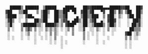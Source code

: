        █████▒ ██████  ▒█████   ▄████▄   ██▓▓█████▄▄▄█████▓▓██   ██▓
     ▓██   ▒▒██    ▒ ▒██▒  ██▒▒██▀ ▀█  ▓██▒▓█   ▀▓  ██▒ ▓▒ ▒██  ██▒
     ▒████ ░░ ▓██▄   ▒██░  ██▒▒▓█    ▄ ▒██▒▒███  ▒ ▓██░ ▒░  ▒██ ██░
     ░▓█▒  ░  ▒   ██▒▒██   ██░▒▓▓▄ ▄██▒░██░▒▓█  ▄░ ▓██▓ ░   ░ ▐██▓░
     ░▒█░   ▒██████▒▒░ ████▓▒░▒ ▓███▀ ░░██░░▒████▒ ▒██▒ ░   ░ ██▒▓░
      ▒ ░   ▒ ▒▓▒ ▒ ░░ ▒░▒░▒░ ░ ░▒ ▒  ░░▓  ░░ ▒░ ░ ▒ ░░      ██▒▒▒ 
      ░     ░ ░▒  ░ ░  ░ ▒ ▒░   ░  ▒    ▒ ░ ░ ░  ░   ░     ▓██ ░▒░ 
      ░ ░   ░  ░  ░  ░ ░ ░ ▒  ░         ▒ ░   ░    ░       ▒ ▒ ░░  
                  ░      ░ ░  ░ ░       ░     ░  ░         ░ ░     
                              ░                            ░ ░     

